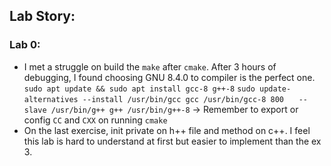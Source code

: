## Lab Story:
### Lab 0:
- I met a struggle on build the `make` after `cmake`. After 3 hours of debugging, I found choosing GNU 8.4.0 to compiler is the perfect one.
`sudo apt update && sudo apt install gcc-8 g++-8`
`sudo update-alternatives --install /usr/bin/gcc gcc /usr/bin/gcc-8 800`
&nbsp;&nbsp;&nbsp;&nbsp;&nbsp;`--slave /usr/bin/g++ g++ /usr/bin/g++-8`
-> Remember to export or config `CC` and `CXX` on running `cmake`
- On the last exercise, init private on h++ file and method on c++. I feel this lab is hard to understand at first but easier to implement than the ex 3.